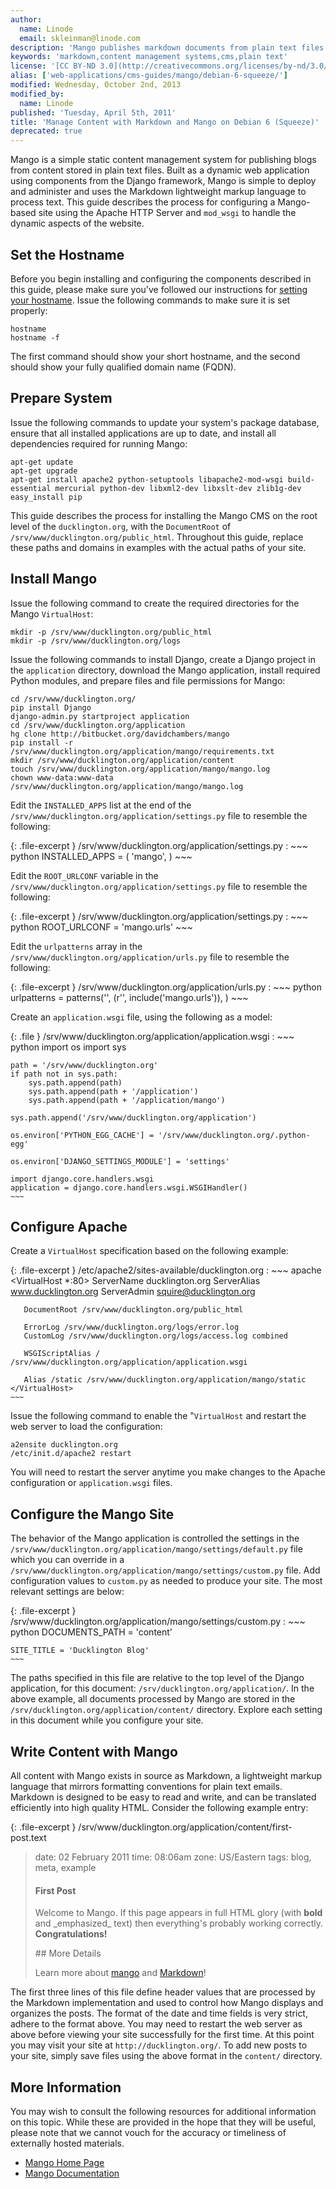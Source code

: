 ```yaml
---
author:
  name: Linode
  email: skleinman@linode.com
description: 'Mango publishes markdown documents from plain text files into a dynamic website.'
keywords: 'markdown,content management systems,cms,plain text'
license: '[CC BY-ND 3.0](http://creativecommons.org/licenses/by-nd/3.0/us/)'
alias: ['web-applications/cms-guides/mango/debian-6-squeeze/']
modified: Wednesday, October 2nd, 2013
modified_by:
  name: Linode
published: 'Tuesday, April 5th, 2011'
title: 'Manage Content with Markdown and Mango on Debian 6 (Squeeze)'
deprecated: true
---
```


Mango is a simple static content management system for publishing blogs from content stored in plain text files. Built as a dynamic web application using components from the Django framework, Mango is simple to deploy and administer and uses the Markdown lightweight markup language to process text. This guide describes the process for configuring a Mango-based site using the Apache HTTP Server and `mod_wsgi` to handle the dynamic aspects of the website.

Set the Hostname
----------------

Before you begin installing and configuring the components described in this guide, please make sure you've followed our instructions for [setting your hostname](/docs/getting-started#sph_set-the-hostname). Issue the following commands to make sure it is set properly:

    hostname
    hostname -f

The first command should show your short hostname, and the second should show your fully qualified domain name (FQDN).

Prepare System
--------------

Issue the following commands to update your system's package database, ensure that all installed applications are up to date, and install all dependencies required for running Mango:

    apt-get update
    apt-get upgrade
    apt-get install apache2 python-setuptools libapache2-mod-wsgi build-essential mercurial python-dev libxml2-dev libxslt-dev zlib1g-dev
    easy_install pip

This guide describes the process for installing the Mango CMS on the root level of the `ducklington.org`, with the `DocumentRoot` of `/srv/www/ducklington.org/public_html`. Throughout this guide, replace these paths and domains in examples with the actual paths of your site.

Install Mango
-------------

Issue the following command to create the required directories for the Mango `VirtualHost`:

    mkdir -p /srv/www/ducklington.org/public_html
    mkdir -p /srv/www/ducklington.org/logs

Issue the following commands to install Django, create a Django project in the `application` directory, download the Mango application, install required Python modules, and prepare files and file permissions for Mango:

    cd /srv/www/ducklington.org/
    pip install Django
    django-admin.py startproject application
    cd /srv/www/ducklington.org/application
    hg clone http://bitbucket.org/davidchambers/mango
    pip install -r /srv/www/ducklington.org/application/mango/requirements.txt
    mkdir /srv/www/ducklington.org/application/content
    touch /srv/www/ducklington.org/application/mango/mango.log
    chown www-data:www-data /srv/www/ducklington.org/application/mango/mango.log

Edit the `INSTALLED_APPS` list at the end of the `/srv/www/ducklington.org/application/settings.py` file to resemble the following:

{: .file-excerpt }
/srv/www/ducklington.org/application/settings.py
:   ~~~ python
    INSTALLED_APPS = (
        'mango',
    )
    ~~~

Edit the `ROOT_URLCONF` variable in the `/srv/www/ducklington.org/application/settings.py` file to resemble the following:

{: .file-excerpt }
/srv/www/ducklington.org/application/settings.py
:   ~~~ python
    ROOT_URLCONF = 'mango.urls'
    ~~~

Edit the `urlpatterns` array in the `/srv/www/ducklington.org/application/urls.py` file to resemble the following:

{: .file-excerpt }
/srv/www/ducklington.org/application/urls.py
:   ~~~ python
    urlpatterns = patterns('',
        (r'', include('mango.urls')),
    )
    ~~~

Create an `application.wsgi` file, using the following as a model:

{: .file }
/srv/www/ducklington.org/application/application.wsgi
:   ~~~ python
    import os
    import sys

    path = '/srv/www/ducklington.org'
    if path not in sys.path:
        sys.path.append(path)
        sys.path.append(path + '/application')
        sys.path.append(path + '/application/mango')

    sys.path.append('/srv/www/ducklington.org/application')

    os.environ['PYTHON_EGG_CACHE'] = '/srv/www/ducklington.org/.python-egg'

    os.environ['DJANGO_SETTINGS_MODULE'] = 'settings'

    import django.core.handlers.wsgi
    application = django.core.handlers.wsgi.WSGIHandler()
    ~~~

Configure Apache
----------------

Create a `VirtualHost` specification based on the following example:

{: .file-excerpt }
/etc/apache2/sites-available/ducklington.org
:   ~~~ apache
    <VirtualHost *:80>
       ServerName ducklington.org
       ServerAlias www.ducklington.org
       ServerAdmin squire@ducklington.org

       DocumentRoot /srv/www/ducklington.org/public_html

       ErrorLog /srv/www/ducklington.org/logs/error.log 
       CustomLog /srv/www/ducklington.org/logs/access.log combined

       WSGIScriptAlias / /srv/www/ducklington.org/application/application.wsgi

       Alias /static /srv/www/ducklington.org/application/mango/static 
    </VirtualHost>
    ~~~

Issue the following command to enable the "`VirtualHost` and restart the web server to load the configuration:

    a2ensite ducklington.org
    /etc/init.d/apache2 restart

You will need to restart the server anytime you make changes to the Apache configuration or `application.wsgi` files.

Configure the Mango Site
------------------------

The behavior of the Mango application is controlled the settings in the `/srv/www/ducklington.org/application/mango/settings/default.py` file which you can override in a `/srv/www/ducklington.org/application/mango/settings/custom.py` file. Add configuration values to `custom.py` as needed to produce your site. The most relevant settings are below:

{: .file-excerpt }
/srv/www/ducklington.org/application/mango/settings/custom.py
:   ~~~ python
    DOCUMENTS_PATH = 'content'

    SITE_TITLE = 'Ducklington Blog'
    ~~~

The paths specified in this file are relative to the top level of the Django application, for this document: `/srv/ducklington.org/application/`. In the above example, all documents processed by Mango are stored in the `/srv/ducklington.org/application/content/` directory. Explore each setting in this document while you configure your site.

Write Content with Mango
------------------------

All content with Mango exists in source as Markdown, a lightweight markup language that mirrors formatting conventions for plain text emails. Markdown is designed to be easy to read and write, and can be translated efficiently into high quality HTML. Consider the following example entry:

{: .file-excerpt }
/srv/www/ducklington.org/application/content/first-post.text

> date: 02 February 2011 time: 08:06am zone: US/Eastern tags: blog, meta, example
>
> #### First Post
>
> Welcome to Mango. If this page appears in full HTML glory (with **bold** and \_emphasized\_ text) then everything's probably working correctly. **Congratulations!**
>
> \#\# More Details
>
> Learn more about [mango](<http://mango.io>) and [Markdown][]!
>
> [Markdown]:<http://daringfireball.net/projects/markdown/>

The first three lines of this file define header values that are processed by the Markdown implementation and used to control how Mango displays and organizes the posts. The format of the date and time fields is very strict, adhere to the format above. You may need to restart the web server as above before viewing your site successfully for the first time. At this point you may visit your site at `http://ducklington.org/`. To add new posts to your site, simply save files using the above format in the `content/` directory.

More Information
----------------

You may wish to consult the following resources for additional information on this topic. While these are provided in the hope that they will be useful, please note that we cannot vouch for the accuracy or timeliness of externally hosted materials.

- [Mango Home Page](http://mango.io/)
- [Mango Documentation](http://mango.io/docs/)




